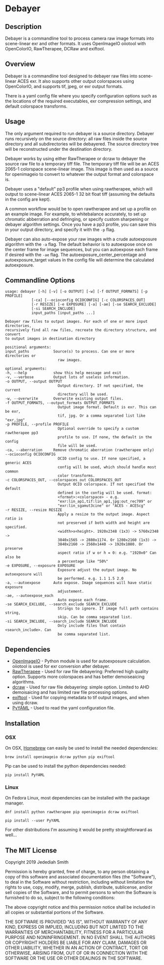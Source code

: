 # Debayer

## Description
Debayer is a commandline tool to process camera raw image formats into scene-linear exr and other formats. It uses OpenImageIO oiiotool with OpenColorIO, RawTherapee, DCRaw and exiftool.

## Overview
Debayer is a commandline tool designed to debayer raw files into scene-linear ACES exr. It also supports other output colorspaces using OpenColorIO, and supports tif, jpeg, or exr output formats.

There is a yaml config file where you specify configuration options such as the locations of the required executables, exr compression settings, and default colorspace transforms.

## Usage
The only argument required to run debayer is a source directory. Debayer runs recursively on the source directory: all raw files inside the source directory and all subdirectories will be debayered. The source directory tree will be reconstructed under the destination directory.

Debayer works by using either RawTherapee or dcraw to debayer the source raw file to a temporary tiff file. The temporary tiff file will be an ACES 2065-1 colorspace scene-linear image. This image is then used as a source for openimageio to convert to whatever the output format and colorspace is.

Debayer uses a "default" pp3 profile when using rawtherapee, which will output to scene-linear ACES 2065-1 32 bit float tiff (assuming the defaults in the config are kept).

A common workflow would be to open rawtherapee and set up a profile on an example image. For example, to whitebalance accurately, to set up chromatic abberration and defringing, or specify custom sharpening or debayer algorithm settings. Once you have a pp3 profile, you can save this in your output directory, and specify it with the `-p` flag.

Debayer can also auto-expose your raw images with a crude autoexposure algorithm with the `-a` flag. The default behavior is to autoexpose once on the center frame for image sequences, but you can autoexpose each frame if desired with the `-ae` flag. The autoexposure_center_percentage and autoexposure_target values in the config file will determine the calculated autoexposure.

## Commandline Options
    usage: debayer [-h] [-v] [-o OUTPUT] [-w] [-f OUTPUT_FORMATS] [-p PROFILE]
                [-ca] [--ocioconfig OCIOCONFIG] [-c COLORSPACES_OUT]
                [-r RESIZE] [-e EXPOSURE] [-a] [-ae] [-se SEARCH_EXCLUDE]
                [-si SEARCH_INCLUDE]
                input_paths [input_paths ...]

    Debayer raw files to output images. For each of one or more input directories,
    recursively find all raw files, recreate the directory structure, and convert
    to output images in destination directory

    positional arguments:
    input_paths           Source(s) to process. Can one or more directories or
                            raw images.

    optional arguments:
    -h, --help            show this help message and exit
    -v, --verbose         Output lots of useless information.
    -o OUTPUT, --output OUTPUT
                            Output directory. If not specified, the current
                            directory will be used.
    -w, --overwrite       Overwrite existing output files.
    -f OUTPUT_FORMATS, --output_formats OUTPUT_FORMATS
                            Output image format. Default is exr. This can be exr,
                            tif, jpg. Or a comma separated list like "exr,jpg"
    -p PROFILE, --profile PROFILE
                            Optional override to specify a custom rawtherapee pp3
                            profile to use. If none, the default in the config
                            file will be used.
    -ca, --aberration     Remove chromatic aberration (rawtherapee only)
    --ocioconfig OCIOCONFIG
                            OCIO config to use. If none specified, a generic ACES
                            config will be used, which should handle most common
                            color transforms.
    -c COLORSPACES_OUT, --colorspaces_out COLORSPACES_OUT
                            Output OCIO colorspace. If not specified the default
                            defined in the config will be used. format:
                            <format>:<colorspace> - e.g.
                            "exr:lin_ap1,tif:lin_ap1,jpg:out_rec709" or
                            "exr:lin_sgamut3cine" or "ACES - ACEScg"
    -r RESIZE, --resize RESIZE
                            Apply a resize to the output image. Aspect ratio is
                            not preserved if both width and height are specified.
                            <width>x<height>. 1920x2348 (1x3) -> 5760x2348 ->
                            3840x1565 -> 2880x1174. Or 1280x2160 (1x3) ->
                            3840x2160 -> 2560x1440 -> 1920x1080. Or preserve
                            aspect ratio if w or h = 0: e.g. "1920x0" Can also be
                            a percentage like "50%"
    -e EXPOSURE, --exposure EXPOSURE
                            Exposure adjust the output image. No autoexposure will
                            be performed. e.g. 1.1 1.5 2.0
    -a, --autoexpose      Auto expose. Image sequences will have static exposure
                            adjustement.
    -ae, --autoexpose_each
                            Auto expose each frame.
    -se SEARCH_EXCLUDE, --search_exclude SEARCH_EXCLUDE
                            Strings to ignore. If image full path contains string,
                            skip. Can be comma separated list.
    -si SEARCH_INCLUDE, --search_include SEARCH_INCLUDE
                            Only include files that contain <search_include>. Can
                            be comma separated list.


## Dependencies
- [OpenImageIO](https://github.com/OpenImageIO/oiio) - Python module is used for autoexposure calculation. oiiotool is used for exr conversion after debayer.
- [RawTherapee](https://rawtherapee.com/downloads) - Used for raw file debayering: Preferred high quality option. Supports more colorspaces and has better demoiseaicing algorithms.
- [dcraw](https://www.cybercom.net/~dcoffin/dcraw/) - Used for raw file debayering: simple option. Limited to AHD demoisaicing and has limited raw file processing options.
- [exiftool](https://www.sno.phy.queensu.ca/~phil/exiftool/) - Used for copying metadata to tif output images, and when using dcraw.
- [PyYAML](https://pyyaml.org/wiki/PyYAML) - Used to read the yaml configuration file.

## Installation
### OSX
On OSX, [Homebrew](https://brew.sh) can easily be used to install the needed dependencies:

`brew install openimageio dcraw python pip exiftool`

Pip can be used to install the python dependencies needed:

`pip install PyYAML`


### Linux
On Fedora Linux, most dependencies can be installed with the package manager.

`dnf install python rawtherapee pip openimageio dcraw exiftool`

`pip install --user PyYAML`

For other distributions I'm assuming it would be pretty straightforward as well...



## The MIT License
Copyright 2019 Jedediah Smith

Permission is hereby granted, free of charge, to any person obtaining a copy of this software and associated documentation files (the "Software"), to deal in the Software without restriction, including without limitation the rights to use, copy, modify, merge, publish, distribute, sublicense, and/or sell copies of the Software, and to permit persons to whom the Software is furnished to do so, subject to the following conditions:

The above copyright notice and this permission notice shall be included in all copies or substantial portions of the Software.

THE SOFTWARE IS PROVIDED "AS IS", WITHOUT WARRANTY OF ANY KIND, EXPRESS OR IMPLIED, INCLUDING BUT NOT LIMITED TO THE WARRANTIES OF MERCHANTABILITY, FITNESS FOR A PARTICULAR PURPOSE AND NONINFRINGEMENT. IN NO EVENT SHALL THE AUTHORS OR COPYRIGHT HOLDERS BE LIABLE FOR ANY CLAIM, DAMAGES OR OTHER LIABILITY, WHETHER IN AN ACTION OF CONTRACT, TORT OR OTHERWISE, ARISING FROM, OUT OF OR IN CONNECTION WITH THE SOFTWARE OR THE USE OR OTHER DEALINGS IN THE SOFTWARE.